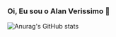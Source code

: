 ### Oi, Eu sou o Alan Verissimo 👋


![Anurag's GitHub stats](https://github-readme-stats.vercel.app/api?username=alanverissimo&show_icons=true&theme=blue-green)


